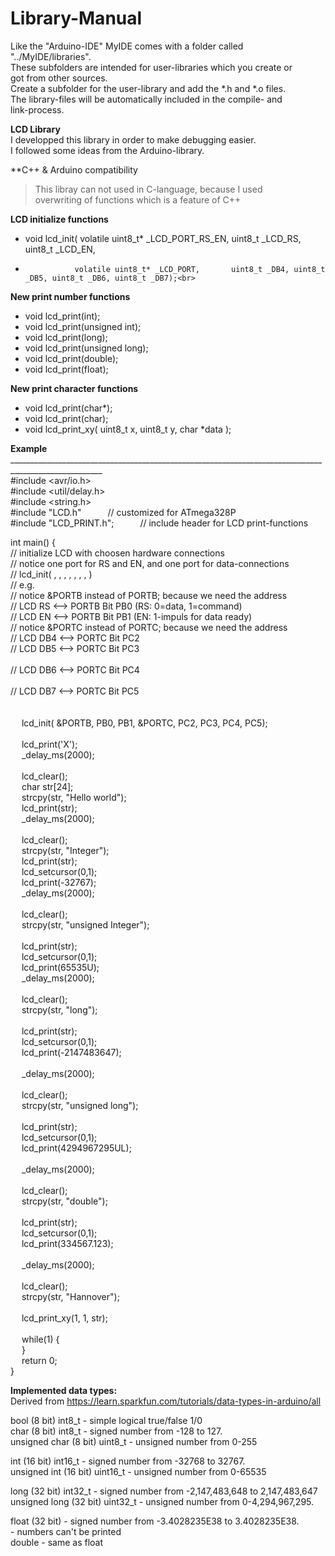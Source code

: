 # Library-Manual<br>
Like the "Arduino-IDE" MyIDE comes with a folder called "../MyIDE/libraries".<br>
These subfolders are intended for user-libraries which you create or<br>
got from other sources.<br>
Create a subfolder for the user-library and add the *.h and *.o files.<br>
The library-files will be automatically included in the compile- and<br>
link-process.<br>

**LCD Library**<br>
I developped this library in order to make debugging easier.<br>
I followed some ideas from the Arduino-library.<br>

**C++ & Arduino compatibility
> This libray can not used in C-language, because I used<br>
> overwriting of functions which is a feature of C++<br>

**LCD initialize functions<br>**
* void lcd_init( volatile uint8_t* _LCD_PORT_RS_EN, uint8_t _LCD_RS, uint8_t _LCD_EN,<br> 
*				 volatile uint8_t* _LCD_PORT,       uint8_t _DB4, uint8_t _DB5, uint8_t _DB6, uint8_t _DB7);<br>


**New print number functions<br>**
* void lcd_print(int);<br>
* void lcd_print(unsigned int);<br>
* void lcd_print(long);<br>
* void lcd_print(unsigned long);<br>
* void lcd_print(double);<br>
* void lcd_print(float);<br>

**New print character functions<br>**
* void lcd_print(char*);<br>
* void lcd_print(char);<br>
* void lcd_print_xy( uint8_t x, uint8_t y, char *data );<br>

**Example<br>**
_____________________________________________________________________________________________________<br>
#include &lt;avr/io.h&gt;<br>
#include &lt;util/delay.h&gt;<br>
#include &lt;string.h&gt;<br>
#include "LCD.h"&ensp;&ensp;&ensp;&ensp;&emsp;// customized for ATmega328P<br>
#include "LCD_PRINT.h";&ensp;&ensp;&ensp;&ensp;&emsp;// include header for LCD print-functions<br>

int main() {<br>
	// initialize LCD with choosen hardware connections<br>
	// notice one port for RS and EN, and one port for data-connections<br>
	// lcd_init( <PORT of RS and EN>, <RS-pin>, <EN-pin>, <PORT of data>, <DB4-pin>, <DB5-pin>, <DB6-pin>, <DB7-pin>)<br>
		// e.g.<br>
		// notice &PORTB instead of PORTB; because we need the address<br>
		// LCD RS      <-->  PORTB Bit PB0     (RS: 0=data, 1=command)<br>
		// LCD EN      <-->  PORTB Bit PB1     (EN: 1-impuls for data ready)<br>
		// notice &PORTC instead of PORTC; because we need the address<br>
		// LCD DB4     <-->  PORTC Bit PC2<br>
		// LCD DB5     <-->  PORTC Bit PC3<br>		
		// LCD DB6     <-->  PORTC Bit PC4<br>		
		// LCD DB7     <-->  PORTC Bit PC5<br>	
	<br>
&emsp;	lcd_init( &PORTB, PB0, PB1, &PORTC, PC2, PC3, PC4, PC5);<br>
	<br>
&emsp;	lcd_print('X');<br>	
&emsp;	_delay_ms(2000);<br>
	<br>
&emsp;	lcd_clear();<br>
&emsp;	char str[24];<br>
&emsp;	strcpy(str, "Hello world");<br>
&emsp;	lcd_print(str);<br>	
&emsp;	_delay_ms(2000);<br>
	<br>
&emsp;	lcd_clear();<br>
&emsp;	strcpy(str, "Integer");<br>
&emsp;	lcd_print(str);<br>
&emsp;	lcd_setcursor(0,1);<br>
&emsp;	lcd_print(-32767);<br>
&emsp;	_delay_ms(2000);<br>
	<br>
&emsp;	lcd_clear();<br>
&emsp;	strcpy(str, "unsigned Integer");<br>		
&emsp;	lcd_print(str);<br>
&emsp;	lcd_setcursor(0,1);<br>
&emsp;	lcd_print(65535U);<br>
&emsp;	_delay_ms(2000);<br>
	<br>
&emsp;	lcd_clear();<br>
&emsp;	strcpy(str, "long");<br>	
&emsp;	lcd_print(str);<br>
&emsp;	lcd_setcursor(0,1);<br>
&emsp;	lcd_print(-2147483647);<br>		
&emsp;	_delay_ms(2000);<br>
	<br>
&emsp;	lcd_clear();<br>
&emsp;	strcpy(str, "unsigned long");<br>			
&emsp;	lcd_print(str);<br>
&emsp;	lcd_setcursor(0,1);<br>
&emsp;	lcd_print(4294967295UL);<br>		
&emsp;	_delay_ms(2000);<br>
	<br>
&emsp;	lcd_clear();<br>
&emsp;	strcpy(str, "double");<br>			
&emsp;	lcd_print(str);<br>
&emsp;	lcd_setcursor(0,1);<br>
&emsp;	lcd_print(334567.123);<br>		
&emsp;	_delay_ms(2000);<br>
	<br>
&emsp;	lcd_clear();<br>
&emsp;	strcpy(str, "Hannover");<br>			
&emsp;	lcd_print_xy(1, 1, str);<br>
	<br>
&emsp;	while(1) {<br>
&emsp;	}<br>
&emsp;	return 0;<br>
}<br>

**Implemented data types:<br>**
Derived from https://learn.sparkfun.com/tutorials/data-types-in-arduino/all<br>

bool (8 bit)           int8_t    - simple logical true/false 1/0<br>
char (8 bit)           int8_t    - signed number from -128 to 127. <br>
unsigned char (8 bit)  uint8_t   - unsigned number from 0-255<br>

int (16 bit)           int16_t  - signed number from -32768 to 32767.<br>
unsigned int (16 bit)  uint16_t - unsigned number from 0-65535<br> 

long (32 bit)          int32_t  - signed number from -2,147,483,648 to 2,147,483,647<br>
unsigned long (32 bit) uint32_t - unsigned number from 0-4,294,967,295.<br>

float (32 bit)                  - signed number from -3.4028235E38 to 3.4028235E38.<br>
								- numbers can't be printed<br>
double 							- same as float<br> 




